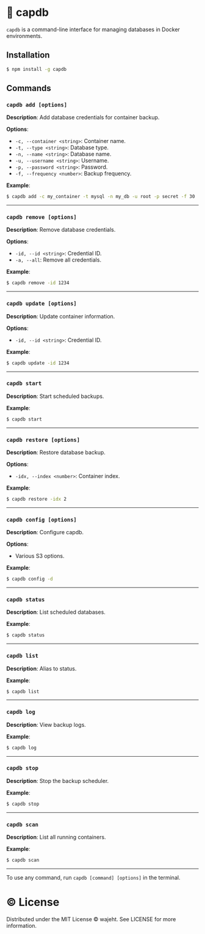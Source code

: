 # 💾 capdb

`capdb` is a command-line interface for managing databases in Docker environments.

## Installation

```bash
$ npm install -g capdb
```

## Commands

### `capdb add [options]`

**Description**:
Add database credentials for container backup.

**Options**:

- `-c, --container <string>`: Container name.
- `-t, --type <string>`: Database type.
- `-n, --name <string>`: Database name.
- `-u, --username <string>`: Username.
- `-p, --password <string>`: Password.
- `-f, --frequency <number>`: Backup frequency.

**Example**:

```bash
$ capdb add -c my_container -t mysql -n my_db -u root -p secret -f 30
```

---

### `capdb remove [options]`

**Description**:
Remove database credentials.

**Options**:

- `-id, --id <string>`: Credential ID.
- `-a, --all`: Remove all credentials.

**Example**:

```bash
$ capdb remove -id 1234
```

---

### `capdb update [options]`

**Description**:
Update container information.

**Options**:

- `-id, --id <string>`: Credential ID.

**Example**:

```bash
$ capdb update -id 1234
```

---

### `capdb start`

**Description**:
Start scheduled backups.

**Example**:

```bash
$ capdb start
```

---

### `capdb restore [options]`

**Description**:
Restore database backup.

**Options**:

- `-idx, --index <number>`: Container index.

**Example**:

```bash
$ capdb restore -idx 2
```

---

### `capdb config [options]`

**Description**:
Configure capdb.

**Options**:

- Various S3 options.

**Example**:

```bash
$ capdb config -d
```

---

### `capdb status`

**Description**:
List scheduled databases.

**Example**:

```bash
$ capdb status
```

---

### `capdb list`

**Description**:
Alias to status.

**Example**:

```bash
$ capdb list
```

---

### `capdb log`

**Description**:
View backup logs.

**Example**:

```bash
$ capdb log
```

---

### `capdb stop`

**Description**:
Stop the backup scheduler.

**Example**:

```bash
$ capdb stop
```

---

### `capdb scan`

**Description**:
List all running containers.

**Example**:

```bash
$ capdb scan
```

---

To use any command, run `capdb [command] [options]` in the terminal.

# © License

Distributed under the MIT License © wajeht. See LICENSE for more information.
